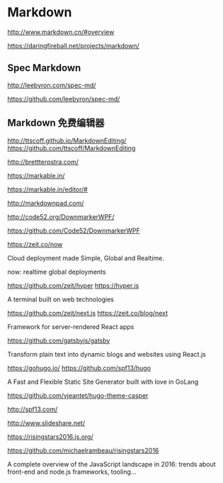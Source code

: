 # Markdown  

http://www.markdown.cn/#overview

https://daringfireball.net/projects/markdown/





## Spec Markdown

http://leebyron.com/spec-md/

https://github.com/leebyron/spec-md/






## Markdown 免费编辑器

http://ttscoff.github.io/MarkdownEditing/
https://github.com/ttscoff/MarkdownEditing


http://brettterpstra.com/

https://markable.in/

https://markable.in/editor/#


http://markdownpad.com/


http://code52.org/DownmarkerWPF/

https://github.com/Code52/DownmarkerWPF


















https://zeit.co/now

Cloud deployment made Simple, Global and Realtime.

now: realtime global deployments


https://github.com/zeit/hyper
https://hyper.is

A terminal built on web technologies


https://github.com/zeit/next.js
https://zeit.co/blog/next

Framework for server-rendered React apps



https://github.com/gatsbyjs/gatsby

Transform plain text into dynamic blogs and websites using React.js



https://gohugo.io/
https://github.com/spf13/hugo

A Fast and Flexible Static Site Generator built with love in GoLang 


https://github.com/vjeantet/hugo-theme-casper

http://spf13.com/

http://www.slideshare.net/



https://risingstars2016.js.org/

https://github.com/michaelrambeau/risingstars2016

A complete overview of the JavaScript landscape in 2016: trends about front-end and node.js frameworks, tooling...












